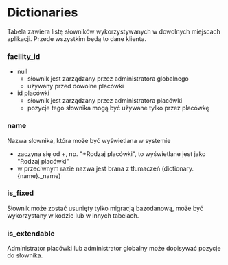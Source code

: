 # Dictionaries

Tabela zawiera listę słowników wykorzystywanych w dowolnych miejscach aplikacji.
Przede wszystkim będą to dane klienta.

### facility_id

- null
  - słownik jest zarządzany przez administratora globalnego
  - używany przed dowolne placówki
- id placówki
  - słownik jest zarządzany przez administratora placówki
  - pozycje tego słownika mogą być używane tylko przez placówkę

### name

Nazwa słownika, która może być wyświetlana w systemie

- zaczyna się od +, np. "+Rodzaj placówki", to wyświetlane jest jako "Rodzaj placówki"
- w przeciwnym razie nazwa jest brana z tłumaczeń (dictionary.{name}._name)

### is_fixed

Słownik może zostać usunięty tylko migracją bazodanową, może być wykorzystany w kodzie lub w innych tabelach.

### is_extendable

Administrator placówki lub administrator globalny może dopisywać pozycje do słownika.
